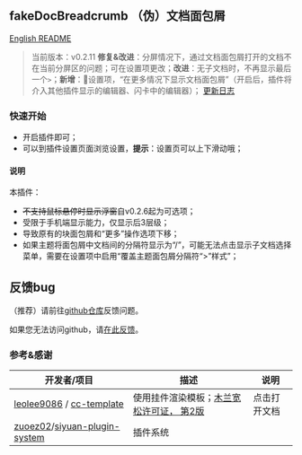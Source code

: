 ## fakeDocBreadcrumb （伪）文档面包屑

[English README](README.md)

> 当前版本：v0.2.11 **修复&改进**：分屏情况下，通过文档面包屑打开的文档不在当前分屏区的问题；可在设置项更改；**改进**：无子文档时，不再显示最后一个`>`；**新增**：🧪设置项，“在更多情况下显示文档面包屑”（开启后，插件将介入其他插件显示的编辑器、闪卡中的编辑器）；
[更新日志](CHANGELOG.md)

### 快速开始

- 开启插件即可；
- 可以到插件设置页面浏览设置，**提示**：设置页可以上下滑动哦；

#### 说明

本插件：
- ~~不支持鼠标悬停时显示浮窗~~自v0.2.6起为可选项；
- 受限于手机端显示能力，仅显示后3层级；
- 导致原有的块面包屑和“更多”操作选项下移；
- 如果主题将面包屑中文档间的分隔符显示为“/”，可能无法点击显示子文档选择菜单，需要在设置项中启用“覆盖主题面包屑分隔符“>”样式”；

## 反馈bug

（推荐）请前往[github仓库](https://github.com/OpaqueGlass/syplugin-fakeDocBreadcrumb)反馈问题。

如果您无法访问github，请[在此反馈](https://wj.qq.com/s2/12395364/b69f/)。

### 参考&感谢

| 开发者/项目                                                  | 描述                                                         | 说明         |
| ------------------------------------------------------------ | ------------------------------------------------------------ | ------------ |
| [leolee9086](https://github.com/leolee9086) / [cc-template](https://github.com/leolee9086/cc-template) | 使用挂件渲染模板；[木兰宽松许可证， 第2版](https://github.com/leolee9086/cc-template/blob/main/LICENSE) | 点击打开文档 |
| [zuoez02](https://github.com/zuoez02)/[siyuan-plugin-system](https://github.com/zuoez02/siyuan-plugin-system) | 插件系统                                                     |              |
